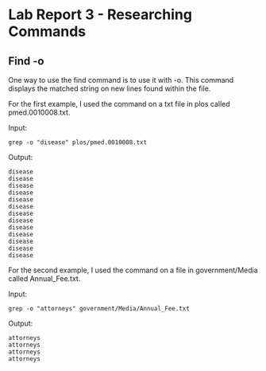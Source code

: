 # Lab Report 3 - Researching Commands
## Find -o
One way to use the find command is to use it with -o.
This command displays the matched string on new lines found within the file.

For the first example, I used the command on a txt file in plos called pmed.0010008.txt.

Input:

`grep -o "disease" plos/pmed.0010008.txt`

Output:

```
disease
disease
disease
disease
disease
disease
disease
disease
disease
disease
disease
disease
disease
```

For the second example, I used the command on a file in government/Media called Annual_Fee.txt.

Input:

`grep -o "attorneys" government/Media/Annual_Fee.txt`

Output:

```
attorneys
attorneys
attorneys
attorneys
```
